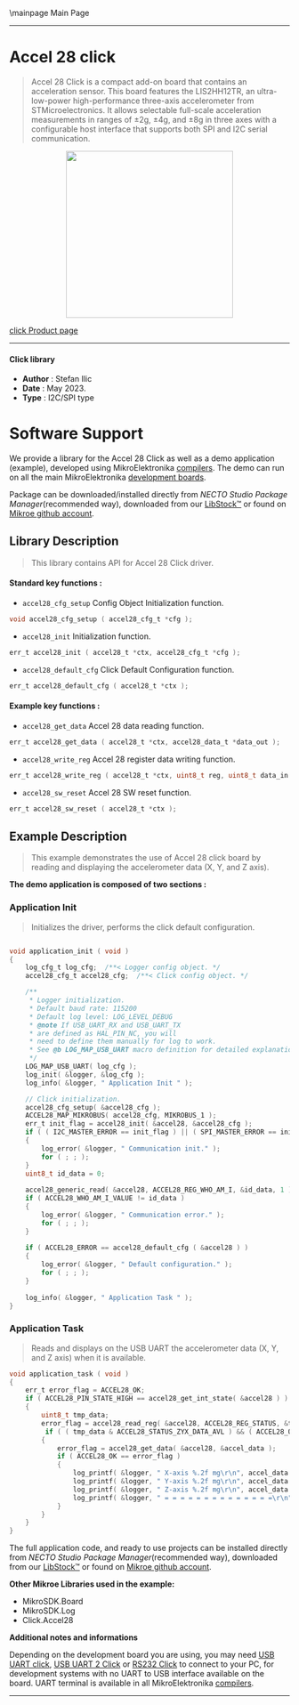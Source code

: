 \mainpage Main Page

---
# Accel 28 click

> Accel 28 Click is a compact add-on board that contains an acceleration sensor. This board features the LIS2HH12TR, an ultra-low-power high-performance three-axis accelerometer from STMicroelectronics. It allows selectable full-scale acceleration measurements in ranges of ±2g, ±4g, and ±8g in three axes with a configurable host interface that supports both SPI and I2C serial communication. 

<p align="center">
  <img src="https://download.mikroe.com/images/click_for_ide/accel28_click.png" height=300px>
</p>

[click Product page](https://www.mikroe.com/accel-28-click)

---


#### Click library

- **Author**        : Stefan Ilic
- **Date**          : May 2023.
- **Type**          : I2C/SPI type


# Software Support

We provide a library for the Accel 28 Click
as well as a demo application (example), developed using MikroElektronika
[compilers](https://www.mikroe.com/necto-studio).
The demo can run on all the main MikroElektronika [development boards](https://www.mikroe.com/development-boards).

Package can be downloaded/installed directly from *NECTO Studio Package Manager*(recommended way), downloaded from our [LibStock&trade;](https://libstock.mikroe.com) or found on [Mikroe github account](https://github.com/MikroElektronika/mikrosdk_click_v2/tree/master/clicks).

## Library Description

> This library contains API for Accel 28 Click driver.

#### Standard key functions :

- `accel28_cfg_setup` Config Object Initialization function.
```c
void accel28_cfg_setup ( accel28_cfg_t *cfg );
```

- `accel28_init` Initialization function.
```c
err_t accel28_init ( accel28_t *ctx, accel28_cfg_t *cfg );
```

- `accel28_default_cfg` Click Default Configuration function.
```c
err_t accel28_default_cfg ( accel28_t *ctx );
```

#### Example key functions :

- `accel28_get_data` Accel 28 data reading function.
```c
err_t accel28_get_data ( accel28_t *ctx, accel28_data_t *data_out );
```

- `accel28_write_reg` Accel 28 register data writing function.
```c
err_t accel28_write_reg ( accel28_t *ctx, uint8_t reg, uint8_t data_in );
```

- `accel28_sw_reset` Accel 28 SW reset function.
```c
err_t accel28_sw_reset ( accel28_t *ctx );
```

## Example Description

> This example demonstrates the use of Accel 28 click board by reading and
  displaying the accelerometer data (X, Y, and Z axis).

**The demo application is composed of two sections :**

### Application Init

> Initializes the driver, performs the click default configuration.

```c

void application_init ( void )
{
    log_cfg_t log_cfg;  /**< Logger config object. */
    accel28_cfg_t accel28_cfg;  /**< Click config object. */

    /** 
     * Logger initialization.
     * Default baud rate: 115200
     * Default log level: LOG_LEVEL_DEBUG
     * @note If USB_UART_RX and USB_UART_TX 
     * are defined as HAL_PIN_NC, you will 
     * need to define them manually for log to work. 
     * See @b LOG_MAP_USB_UART macro definition for detailed explanation.
     */
    LOG_MAP_USB_UART( log_cfg );
    log_init( &logger, &log_cfg );
    log_info( &logger, " Application Init " );

    // Click initialization.
    accel28_cfg_setup( &accel28_cfg );
    ACCEL28_MAP_MIKROBUS( accel28_cfg, MIKROBUS_1 );
    err_t init_flag = accel28_init( &accel28, &accel28_cfg );
    if ( ( I2C_MASTER_ERROR == init_flag ) || ( SPI_MASTER_ERROR == init_flag ) )
    {
        log_error( &logger, " Communication init." );
        for ( ; ; );
    }
    uint8_t id_data = 0;
    
    accel28_generic_read( &accel28, ACCEL28_REG_WHO_AM_I, &id_data, 1 );
    if ( ACCEL28_WHO_AM_I_VALUE != id_data )
    {
        log_error( &logger, " Communication error." );
        for ( ; ; );
    }
    
    if ( ACCEL28_ERROR == accel28_default_cfg ( &accel28 ) )
    {
        log_error( &logger, " Default configuration." );
        for ( ; ; );
    }
        
    log_info( &logger, " Application Task " );
}

```

### Application Task

> Reads and displays on the USB UART the accelerometer data (X, Y, and Z axis)
  when it is available. 

```c
void application_task ( void )
{
    err_t error_flag = ACCEL28_OK;
    if ( ACCEL28_PIN_STATE_HIGH == accel28_get_int_state( &accel28 ) )
    {
        uint8_t tmp_data;
        error_flag = accel28_read_reg( &accel28, ACCEL28_REG_STATUS, &tmp_data );
         if ( ( tmp_data & ACCEL28_STATUS_ZYX_DATA_AVL ) && ( ACCEL28_OK == error_flag ) )
        {
            error_flag = accel28_get_data( &accel28, &accel_data );
            if ( ACCEL28_OK == error_flag )
            {
                log_printf( &logger, " X-axis %.2f mg\r\n", accel_data.x_data );
                log_printf( &logger, " Y-axis %.2f mg\r\n", accel_data.y_data );
                log_printf( &logger, " Z-axis %.2f mg\r\n", accel_data.z_data );
                log_printf( &logger, " = = = = = = = = = = = = = =\r\n" );
            }
        }
    }
}
```

The full application code, and ready to use projects can be installed directly from *NECTO Studio Package Manager*(recommended way), downloaded from our [LibStock&trade;](https://libstock.mikroe.com) or found on [Mikroe github account](https://github.com/MikroElektronika/mikrosdk_click_v2/tree/master/clicks).

**Other Mikroe Libraries used in the example:**

- MikroSDK.Board
- MikroSDK.Log
- Click.Accel28

**Additional notes and informations**

Depending on the development board you are using, you may need
[USB UART click](https://www.mikroe.com/usb-uart-click),
[USB UART 2 Click](https://www.mikroe.com/usb-uart-2-click) or
[RS232 Click](https://www.mikroe.com/rs232-click) to connect to your PC, for
development systems with no UART to USB interface available on the board. UART
terminal is available in all MikroElektronika
[compilers](https://shop.mikroe.com/compilers).

---
